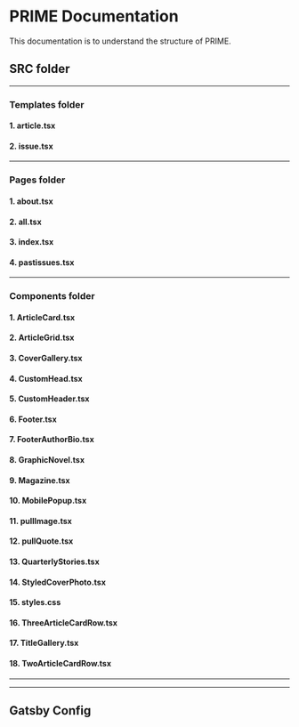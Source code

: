 # PRIME Documentation

This documentation is to understand the structure of PRIME.

## SRC folder
---
### Templates folder
#### 1. article.tsx


#### 2. issue.tsx

---
### Pages folder
#### 1. about.tsx
#### 2. all.tsx
#### 3. index.tsx
#### 4. pastissues.tsx

---
### Components folder
#### 1. ArticleCard.tsx
#### 2. ArticleGrid.tsx
#### 3. CoverGallery.tsx
#### 4. CustomHead.tsx
#### 5. CustomHeader.tsx
#### 6. Footer.tsx
#### 7. FooterAuthorBio.tsx
#### 8. GraphicNovel.tsx
#### 9. Magazine.tsx
#### 10. MobilePopup.tsx
#### 11. pullImage.tsx
#### 12. pullQuote.tsx
#### 13. QuarterlyStories.tsx
#### 14. StyledCoverPhoto.tsx
#### 15. styles.css
#### 16. ThreeArticleCardRow.tsx
#### 17. TitleGallery.tsx
#### 18. TwoArticleCardRow.tsx

---
---
## Gatsby Config
